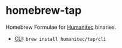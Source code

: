 # homebrew-tap

Homebrew Formulae for [Humanitec](https://humanitec.com/) binaries.

* [CLI](https://developer.humanitec.com/platform-orchestrator/cli/): `brew install humanitec/tap/cli`
